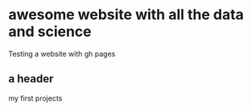 # awesome website with all the data and science 
Testing a website with gh pages

## a header

my first projects 
